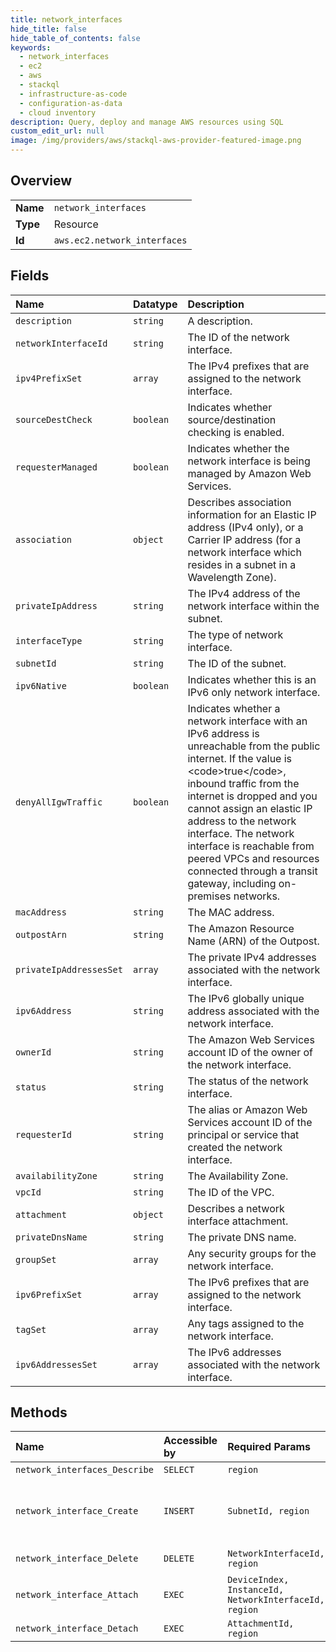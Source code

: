 ```yaml
---
title: network_interfaces
hide_title: false
hide_table_of_contents: false
keywords:
  - network_interfaces
  - ec2
  - aws    
  - stackql
  - infrastructure-as-code
  - configuration-as-data
  - cloud inventory
description: Query, deploy and manage AWS resources using SQL
custom_edit_url: null
image: /img/providers/aws/stackql-aws-provider-featured-image.png
---
```

  
    

## Overview
<table><tbody>
<tr><td><b>Name</b></td><td><code>network_interfaces</code></td></tr>
<tr><td><b>Type</b></td><td>Resource</td></tr>
<tr><td><b>Id</b></td><td><code>aws.ec2.network_interfaces</code></td></tr>
</tbody></table>

## Fields
| Name | Datatype | Description |
|:-----|:---------|:------------|
| `description` | `string` | A description. |
| `networkInterfaceId` | `string` | The ID of the network interface. |
| `ipv4PrefixSet` | `array` | The IPv4 prefixes that are assigned to the network interface. |
| `sourceDestCheck` | `boolean` | Indicates whether source/destination checking is enabled. |
| `requesterManaged` | `boolean` | Indicates whether the network interface is being managed by Amazon Web Services. |
| `association` | `object` | Describes association information for an Elastic IP address (IPv4 only), or a Carrier IP address (for a network interface which resides in a subnet in a Wavelength Zone). |
| `privateIpAddress` | `string` | The IPv4 address of the network interface within the subnet. |
| `interfaceType` | `string` | The type of network interface. |
| `subnetId` | `string` | The ID of the subnet. |
| `ipv6Native` | `boolean` | Indicates whether this is an IPv6 only network interface. |
| `denyAllIgwTraffic` | `boolean` | Indicates whether a network interface with an IPv6 address is unreachable from the public internet. If the value is &lt;code&gt;true&lt;/code&gt;, inbound traffic from the internet is dropped and you cannot assign an elastic IP address to the network interface. The network interface is reachable from peered VPCs and resources connected through a transit gateway, including on-premises networks. |
| `macAddress` | `string` | The MAC address. |
| `outpostArn` | `string` | The Amazon Resource Name (ARN) of the Outpost. |
| `privateIpAddressesSet` | `array` | The private IPv4 addresses associated with the network interface. |
| `ipv6Address` | `string` | The IPv6 globally unique address associated with the network interface. |
| `ownerId` | `string` | The Amazon Web Services account ID of the owner of the network interface. |
| `status` | `string` | The status of the network interface. |
| `requesterId` | `string` | The alias or Amazon Web Services account ID of the principal or service that created the network interface. |
| `availabilityZone` | `string` | The Availability Zone. |
| `vpcId` | `string` | The ID of the VPC. |
| `attachment` | `object` | Describes a network interface attachment. |
| `privateDnsName` | `string` | The private DNS name. |
| `groupSet` | `array` | Any security groups for the network interface. |
| `ipv6PrefixSet` | `array` | The IPv6 prefixes that are assigned to the network interface. |
| `tagSet` | `array` | Any tags assigned to the network interface. |
| `ipv6AddressesSet` | `array` | The IPv6 addresses associated with the network interface. |
## Methods
| Name | Accessible by | Required Params | Description |
|:-----|:--------------|:----------------|:------------|
| `network_interfaces_Describe` | `SELECT` | `region` | Describes one or more of your network interfaces. |
| `network_interface_Create` | `INSERT` | `SubnetId, region` | &lt;p&gt;Creates a network interface in the specified subnet.&lt;/p&gt; &lt;p&gt;For more information about network interfaces, see &lt;a href="https://docs.aws.amazon.com/AWSEC2/latest/UserGuide/using-eni.html"&gt;Elastic Network Interfaces&lt;/a&gt; in the &lt;i&gt;Amazon Virtual Private Cloud User Guide&lt;/i&gt;.&lt;/p&gt; |
| `network_interface_Delete` | `DELETE` | `NetworkInterfaceId, region` | Deletes the specified network interface. You must detach the network interface before you can delete it. |
| `network_interface_Attach` | `EXEC` | `DeviceIndex, InstanceId, NetworkInterfaceId, region` | Attaches a network interface to an instance. |
| `network_interface_Detach` | `EXEC` | `AttachmentId, region` | Detaches a network interface from an instance. |
